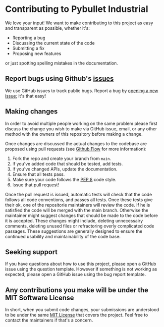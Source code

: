 # Contributing to Pybullet Industrial
We love your input! We want to make contributing to this project as easy and transparent as possible, whether it's:

- Reporting a bug
- Discussing the current state of the code
- Submitting a fix
- Proposing new features

or just spotting spelling mistakes in the documentation.

## Report bugs using Github's [issues](https://github.com/briandk/transcriptase-atom/issues)
We use GitHub issues to track public bugs. Report a bug by [opening a new issue](); it's that easy!

## Making changes 
In order to avoid multiple people working on the same problem please first discuss the change you wish to make via GitHub issue,
email, or any other method with the owners of this repository before making a change.

Once changes are discussed the actual changes to the codebase are proposed using pull requests (see  [Github Flow](https://guides.github.com/introduction/flow/index.html) for more information):

1. Fork the repo and create your branch from `main`.
2. If you've added code that should be tested, add tests.
3. If you've changed APIs, update the documentation.
4. Ensure that all tests pass.
5. Make sure your code  follows the [PEP 8](https://www.python.org/dev/peps/pep-0008/) code style.
6. Issue that pull request!

Once the pull request is issued, automatic tests will check that the code follows all code conventions, and passes all tests.
Once these tests give their ok, one of the repositorie maintainers will review the code.
If he is satisfied the code will be merged with the main branch.
Otherwise the maintainer might suggest changes that should be made to the code before it is accepted.
These changes might include, deleting unnecessairy comments, deleting unused files or refractoring overly complicated code passages.
These suggestions are generally designed to ensure the continued usability and maintainability of the code base.

## Seeking support
If you have questions about how to use this project, please open a GitHub issue using the question template.
However if something is not working as expected, please open a GitHub issue using the bug report template.

## Any contributions you make will be under the MIT Software License
In short, when you submit code changes, your submissions are understood to be under the same [MIT License](http://choosealicense.com/licenses/mit/) that covers the project. Feel free to contact the maintainers if that's a concern.



